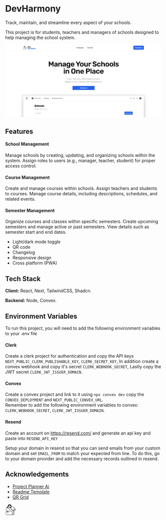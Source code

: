 # DevHarmony

Track, maintain, and streamline every aspect of your schools.

This project is for students, teachers and managers of schools designed to help managing the school system.

![banner](/public/banner.png)

## Features

#### School Management

Manage schools by creating, updating, and organizing schools within the system.
Assign roles to users (e.g., manager, teacher, student) for proper access control.

#### Course Management

Create and manage courses within schools.
Assign teachers and students to courses.
Manage course details, including descriptions, schedules, and related events.

#### Semester Management

Organize courses and classes within specific semesters.
Create upcoming semesters and manage active or past semesters. View details such as semester start and end dates.

- Light/dark mode toggle
- QR code
- Changelog
- Responsive design
- Cross platform (PWA)

## Tech Stack

**Client:** React, Next, TailwindCSS, Shadcn.

**Backend:** Node, Convex.

## Environment Variables

To run this project, you will need to add the following environment variables to your .env file

#### Clerk

Create a clerk project for authentication and copy the API keys `NEXT_PUBLIC_CLERK_PUBLISHABLE_KEY`, `CLERK_SECRET_KEY`, In addition create a convex webhook and copy it's secret `CLERK_WEBHOOK_SECRET`, Lastly copy the JWT secret `CLERK_JWT_ISSUER_DOMAIN`.

#### Convex

Create a convex project and link to it using `npx convex dev` copy the `CONVEX_DEPLOYMENT` and `NEXT_PUBLIC_CONVEX_URL`. <br />
Remember to add the following environment variables to convex: `CLERK_WEBHOOK_SECRET`, `CLERK_JWT_ISSUER_DOMAIN`.

#### Resend

Create an account on https://resend.com/ and generate an api key and paste into `RESEND_API_KEY`

Setup your domain in resend so that you can send emails from your custom domain and set `EMAIL_FROM` to match your expected from line. To do this, go to your domain provider and add the necessary records outlined in resend.

## Acknowledgements

- [Project Planner Ai](https://projectplannerai.com)
- [Readme Template](https://readme.so/)
- [QR Grid](https://www.qrgrid.dev/)

![Logo](/public/logo.png)
